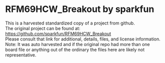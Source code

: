 
# RFM69HCW_Breakout by sparkfun  
This is a harvested standardized copy of a project from github.  
The original project can be found at:  
https://github.com/sparkfun/RFM69HCW_Breakout  
Please consult that link for additional, details, files, and license information.  
Note: It was auto harvested and if the original repo had more than one board file or anything out of the ordinary the files here are likely not representative.  
    